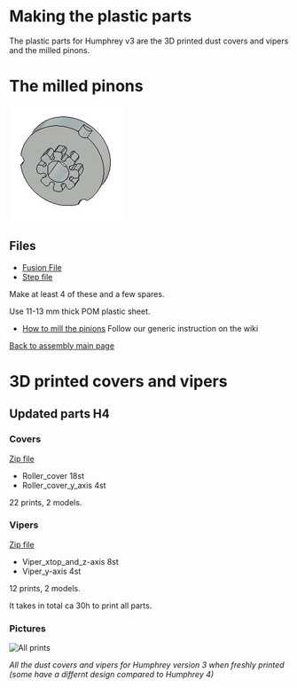  # Making the plastic parts 
 
 The plastic parts for Humphrey v3 are the 3D printed dust covers and vipers and the milled pinons.
 
 # The milled pinons
 
 ![pinion](./img/parts/pinion.JPG)
 
 ## Files
 
* [Fusion File](https://a360.co/2MCFBlb) 
* [Step file](./parts/40_pinion_dual_gap_STEP.zip)
 
 Make at least 4 of these and a few spares.
 
 Use 11-13 mm thick POM plastic sheet.
 
 * [How to mill the pinions](https://github.com/fellesverkstedet/fabricatable-machines/wiki/Fabricatable-axis#how-to-fabricate) Follow our generic instruction on the wiki

[Back to assembly main page](https://github.com/fellesverkstedet/fabricatable-machines/tree/master/humphrey-large-format-cnc/humphrey_v3#how-to-make-humphrey-v3)

# 3D printed covers and vipers

## Updated parts H4

### Covers

[Zip file](https://github.com/fellesverkstedet/fabricatable-machines/raw/master/humphrey-large-format-cnc/humphrey_v3/Roller_covers_stl_h4.zip)

* Roller_cover 18st
* Roller_cover_y_axis 4st

22 prints, 2 models. 

### Vipers

[Zip file](https://github.com/fellesverkstedet/fabricatable-machines/raw/master/humphrey-large-format-cnc/humphrey_v3/Viper_stl_h4.zip)

* Viper_xtop_and_z-axis 8st
* Viper_y-axis 4st

12 prints, 2 models. 

It takes in total ca 30h to print all parts.

### Pictures

![All prints](https://github.com/fellesverkstedet/fabricatable-machines/raw/master/humphrey-large-format-cnc/humphrey_v2/img/all_3d_printed_components.JPG)

_All the dust covers and vipers for Humphrey version 3 when freshly printed (some have a differnt design compared to Humphrey 4)_
